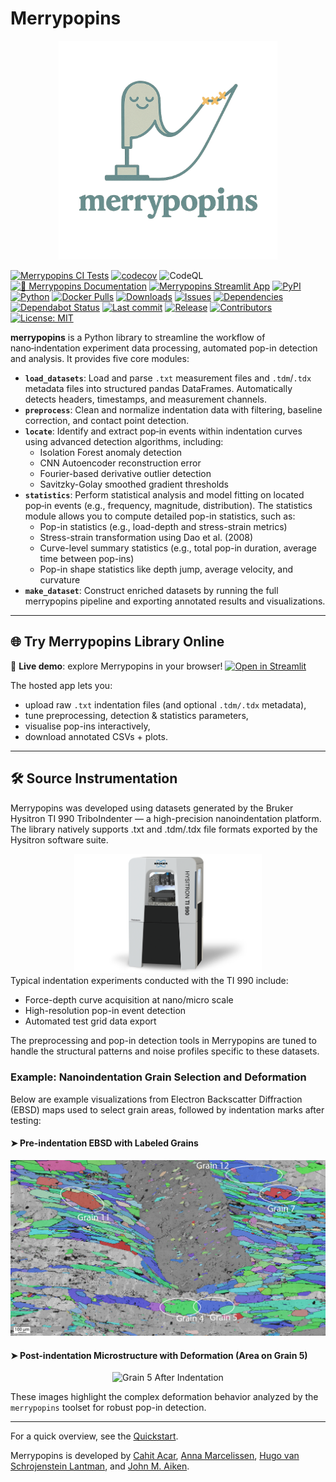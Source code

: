 # Merrypopins

<p align="center">
  <a href="https://serprateai.github.io/merrypopins/">
    <img src="static/logo-transparent.png" alt="Merrypopins" width="350"/>
  </a>
</p>

[![Merrypopins CI Tests](https://github.com/SerpRateAI/merrypopins/actions/workflows/python-app.yml/badge.svg)](https://github.com/SerpRateAI/merrypopins/actions/workflows/python-app.yml)
[![codecov](https://codecov.io/gh/SerpRateAI/merrypopins/graph/badge.svg)](https://codecov.io/gh/SerpRateAI/merrypopins)
![CodeQL](https://github.com/SerpRateAI/merrypopins/actions/workflows/codeql.yml/badge.svg)
[![📘 Merrypopins Documentation](https://img.shields.io/badge/docs-view-blue?logo=readthedocs)](https://serprateai.github.io/merrypopins/)
[![Merrypopins Streamlit App](https://static.streamlit.io/badges/streamlit_badge_black_white.svg)](https://merrypopins.streamlit.app)
[![PyPI](https://img.shields.io/pypi/v/merrypopins.svg)](https://pypi.org/project/merrypopins/)
[![Python](https://img.shields.io/pypi/pyversions/merrypopins.svg)](https://pypi.org/project/merrypopins/)
[![Docker Pulls](https://img.shields.io/docker/pulls/cacarvuai/merrypopins-app.svg)](https://hub.docker.com/r/cacarvuai/merrypopins-app)
[![Downloads](https://pepy.tech/badge/merrypopins)](https://pepy.tech/project/merrypopins)
[![Issues](https://img.shields.io/github/issues/SerpRateAI/merrypopins.svg)](https://github.com/SerpRateAI/merrypopins/issues)
[![Dependencies](https://img.shields.io/librariesio/github/SerpRateAI/merrypopins)](https://github.com/SerpRateAI/merrypopins/network/dependencies)
[![Dependabot Status](https://img.shields.io/badge/dependabot-enabled-brightgreen.svg)](https://docs.github.com/en/code-security/supply-chain-security/keeping-your-dependencies-updated-automatically)
[![Last commit](https://img.shields.io/github/last-commit/SerpRateAI/merrypopins.svg)](https://github.com/SerpRateAI/merrypopins/commits/main)
[![Release](https://img.shields.io/github/release-date/SerpRateAI/merrypopins.svg)](https://github.com/SerpRateAI/merrypopins/releases)
[![Contributors](https://img.shields.io/github/contributors/SerpRateAI/merrypopins.svg)](https://github.com/SerpRateAI/merrypopins/graphs/contributors)
[![License: MIT](https://img.shields.io/badge/license-MIT-blue.svg)](LICENSE)

**merrypopins** is a Python library to streamline the workflow of nano‑indentation experiment data processing, automated pop-in detection and analysis. It provides five core modules:

- **`load_datasets`**: Load and parse `.txt` measurement files and `.tdm`/`.tdx` metadata files into structured pandas DataFrames. Automatically detects headers, timestamps, and measurement channels.
- **`preprocess`**: Clean and normalize indentation data with filtering, baseline correction, and contact point detection.
- **`locate`**: Identify and extract pop‑in events within indentation curves using advanced detection algorithms, including:
  - Isolation Forest anomaly detection
  - CNN Autoencoder reconstruction error
  - Fourier-based derivative outlier detection
  - Savitzky-Golay smoothed gradient thresholds
- **`statistics`**: Perform statistical analysis and model fitting on located pop‑in events (e.g., frequency, magnitude, distribution). The statistics module allows you to compute detailed pop-in statistics, such as:
  - Pop-in statistics (e.g., load-depth and stress-strain metrics)
  - Stress-strain transformation using Dao et al. (2008)
  - Curve-level summary statistics (e.g., total pop-in duration, average time between pop-ins)
  - Pop-in shape statistics like depth jump, average velocity, and curvature
- **`make_dataset`**: Construct enriched datasets by running the full merrypopins pipeline and exporting annotated results and visualizations.

---

## 🌐 Try Merrypopins Library Online

🚀 **Live demo**: explore Merrypopins in your browser! [![Open in Streamlit](https://static.streamlit.io/badges/streamlit_badge_black_white.svg)](https://merrypopins.streamlit.app)

The hosted app lets you:

* upload raw `.txt` indentation files (and optional `.tdm/.tdx` metadata),
* tune preprocessing, detection & statistics parameters,
* visualise pop-ins interactively,
* download annotated CSVs + plots.

---

## 🛠 Source Instrumentation
Merrypopins was developed using datasets generated by the Bruker Hysitron TI 990 TriboIndenter — a high-precision nanoindentation platform. The library natively supports .txt and .tdm/.tdx file formats exported by the Hysitron software suite.

<div align="center"> <img src="static/hysitron-ti-990-triboindenter-web-hero-bruker.png" alt="Hysitron TI 990 Nanoindenter" width="300"/> </div>
Typical indentation experiments conducted with the TI 990 include:

- Force-depth curve acquisition at nano/micro scale
- High-resolution pop-in event detection
- Automated test grid data export

The preprocessing and pop-in detection tools in Merrypopins are tuned to handle the structural patterns and noise profiles specific to these datasets.

### Example: Nanoindentation Grain Selection and Deformation

Below are example visualizations from Electron Backscatter Diffraction (EBSD) maps used to select grain areas, followed by indentation marks after testing:

#### ➤ Pre-indentation EBSD with Labeled Grains
<p align="center">
  <img src="static/grain-sample-indentation-areas.png" alt="Grain Selection Map" width="600"/>
</p>

#### ➤ Post-indentation Microstructure with Deformation (Area on Grain 5)
<p align="center">
  <img src="static/grain5-image.png" alt="Grain 5 After Indentation" width="600"/>
</p>

These images highlight the complex deformation behavior analyzed by the `merrypopins` toolset for robust pop-in detection.

---

For a quick overview, see the [Quickstart](quickstart.md).

Merrypopins is developed by [Cahit Acar](mailto:c.acar.business@gmail.com), [Anna Marcelissen](mailto:anna.marcelissen@live.nl), [Hugo van Schrojenstein Lantman](mailto:h.w.vanschrojensteinlantman@uu.nl), and [John M. Aiken](mailto:johnm.aiken@gmail.com).
